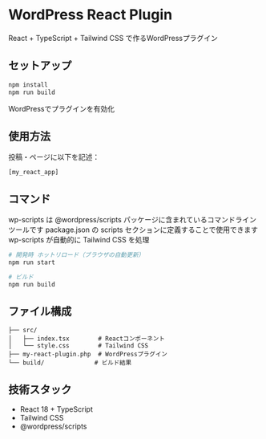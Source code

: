 # WordPress React Plugin

React + TypeScript + Tailwind CSS で作るWordPressプラグイン

## セットアップ

```bash
npm install
npm run build
```

WordPressでプラグインを有効化

## 使用方法

投稿・ページに以下を記述：
```
[my_react_app]
```

## コマンド

wp-scripts は @wordpress/scripts パッケージに含まれているコマンドラインツールです
package.json の scripts セクションに定義することで使用できます
wp-scripts が自動的に Tailwind CSS を処理

```bash
# 開発時 ホットリロード（ブラウザの自動更新）
npm run start

# ビルド
npm run build
```

## ファイル構成

```
├── src/
│   ├── index.tsx        # Reactコンポーネント
│   └── style.css        # Tailwind CSS
├── my-react-plugin.php  # WordPressプラグイン
└── build/              # ビルド結果
```

## 技術スタック

- React 18 + TypeScript
- Tailwind CSS  
- @wordpress/scripts